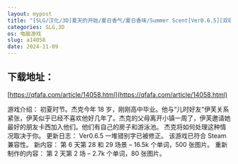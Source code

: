 ```yaml
---
layout: mypost
title: "[SLG/汉化/3D]夏天的开始/夏日香气/夏日香味/Summer Scent[Ver0.6.5][双端/1.0G]"
categories: SLG,3D
os: 电脑游戏
slug: a14058
date: 2024-11-09
---
```


## 下载地址：

[https://qfafa.com/article/14058.html](https://qfafa.com/article/14058.html)

游戏介绍：
初夏时节。杰克今年 18 岁，刚刚高中毕业。他与“儿时好友”伊芙关系紧张，伊芙似乎已经不喜欢他好几年了。杰克的父母离开小镇一周了，伊芙邀请她最好的朋友卡西加入他们。他们有自己的房子和游泳池。
杰克将如何处理这种情况取决于你。​
更新日志：
Ver0.6.5
一堆错别字已被修正。
该游戏已符合 Steam 兼容性。
新内容：
第 6 天第 28 和 29 场景
– 16.5k 个单词，500 张图片。
重新制作的内容：
第 2 天第 2 场
– 2.7k 个单词，80 张图片。